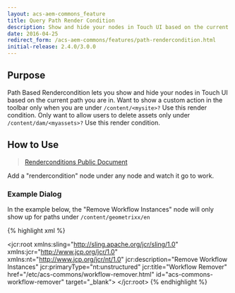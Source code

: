 ```yaml
---
layout: acs-aem-commons_feature
title: Query Path Render Condition
description: Show and hide your nodes in Touch UI based on the current path.
date: 2016-04-25
redirect_form: /acs-aem-commons/features/path-rendercondition.html
initial-release: 2.4.0/3.0.0
---
```


## Purpose

Path Based Rendercondition lets you show and hide your nodes in Touch UI based on the current path you are in.
Want to show a custom action in the toolbar only when you are under `/content/<mysite>?` Use this render condition.
Only want to allow users to delete assets only under `/content/dam/<myassets>?` Use this render condition.

## How to Use

>[Renderconditions Public Document](https://docs.adobe.com/docs/en/aem/6-1/ref/granite-ui/api/jcr_root/libs/granite/ui/components/foundation/rendercondition.html)

Add a "rendercondition" node under any node and watch it go to work.


### Example Dialog

In the example below, the "Remove Workflow Instances" node will only show up for paths under `/content/geometrixx/en`

{% highlight xml %}
<?xml version="1.0" encoding="UTF-8"?>
 <jcr:root xmlns:sling="http://sling.apache.org/jcr/sling/1.0" xmlns:jcr="http://www.jcp.org/jcr/1.0" xmlns:nt="http://www.jcp.org/jcr/nt/1.0"
     jcr:description="Remove Workflow Instances"
     jcr:primaryType="nt:unstructured"
     jcr:title="Workflow Remover"
     href="/etc/acs-commons/workflow-remover.html"
     id="acs-commons-workflow-remover"
     target="_blank">
     <rendercondition
         jcr:primaryType="nt:unstructured"
         sling:resourceType="acs-commons/granite/ui/components/renderconditions/path"
         path="/content/geometrixx/en/.*"/>
 </jcr:root>
{% endhighlight %}     

